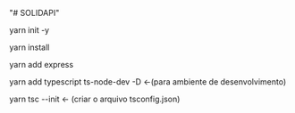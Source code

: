 "# SOLIDAPI" 

yarn init -y

yarn install

yarn add express

yarn add typescript ts-node-dev -D <-(para ambiente de desenvolvimento)

yarn tsc --init <- (criar o arquivo tsconfig.json)
